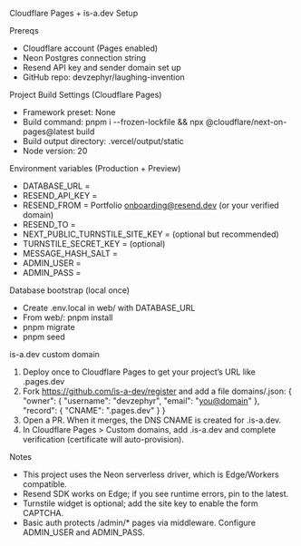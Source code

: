 Cloudflare Pages + is-a.dev Setup

Prereqs
- Cloudflare account (Pages enabled)
- Neon Postgres connection string
- Resend API key and sender domain set up
- GitHub repo: devzephyr/laughing-invention

Project Build Settings (Cloudflare Pages)
- Framework preset: None
- Build command: pnpm i --frozen-lockfile && npx @cloudflare/next-on-pages@latest build
- Build output directory: .vercel/output/static
- Node version: 20

Environment variables (Production + Preview)
- DATABASE_URL = <your Neon connection string>
- RESEND_API_KEY = <your Resend API key>
- RESEND_FROM = Portfolio <onboarding@resend.dev> (or your verified domain)
- RESEND_TO = <your admin email>
- NEXT_PUBLIC_TURNSTILE_SITE_KEY = <Turnstile site key> (optional but recommended)
- TURNSTILE_SECRET_KEY = <Turnstile secret> (optional)
- MESSAGE_HASH_SALT = <random long string>
- ADMIN_USER = <choose admin user>
- ADMIN_PASS = <choose strong password>

Database bootstrap (local once)
- Create .env.local in web/ with DATABASE_URL
- From web/: pnpm install
- pnpm migrate
- pnpm seed

is-a.dev custom domain
1) Deploy once to Cloudflare Pages to get your project’s URL like <project>.pages.dev
2) Fork https://github.com/is-a-dev/register and add a file domains/<subdomain>.json:
   {
     "owner": { "username": "devzephyr", "email": "<you@domain>" },
     "record": { "CNAME": "<project>.pages.dev" }
   }
3) Open a PR. When it merges, the DNS CNAME is created for <subdomain>.is-a.dev.
4) In Cloudflare Pages > Custom domains, add <subdomain>.is-a.dev and complete verification (certificate will auto-provision).

Notes
- This project uses the Neon serverless driver, which is Edge/Workers compatible.
- Resend SDK works on Edge; if you see runtime errors, pin to the latest.
- Turnstile widget is optional; add the site key to enable the form CAPTCHA.
- Basic auth protects /admin/* pages via middleware. Configure ADMIN_USER and ADMIN_PASS.

